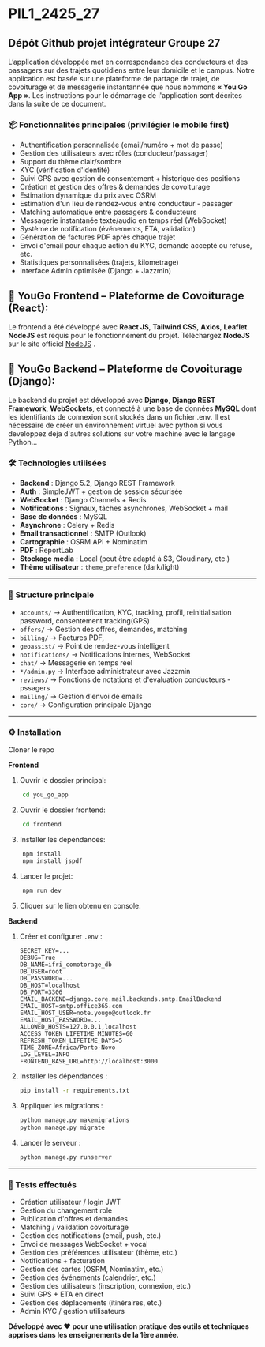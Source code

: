 # PIL1_2425_27
## Dépôt Github projet intégrateur Groupe 27
 L’application développée met en correspondance des conducteurs et des passagers sur des trajets quotidiens entre leur domicile et le campus. Notre application est basée sur une plateforme de partage de trajet, de covoiturage et de messagerie instantannée que nous nommons **« You Go App »**. Les instructions pour le démarrage de l'application sont décrites dans la suite de ce document.

 ### 📦 Fonctionnalités principales (privilégier le mobile first)

- Authentification personnalisée (email/numéro + mot de passe)
- Gestion des utilisateurs avec rôles (conducteur/passager)
- Support du thème clair/sombre
- KYC (vérification d'identité)
- Suivi GPS avec gestion de consentement + historique des positions
- Création et gestion des offres & demandes de covoiturage
- Estimation dynamique du prix avec OSRM 
- Estimation d'un lieu de rendez-vous entre conducteur - passager
- Matching automatique entre passagers & conducteurs
- Messagerie instantanée texte/audio en temps réel (WebSocket)
- Système de notification (événements, ETA, validation)
- Génération de factures PDF après chaque trajet
- Envoi d'email pour chaque action du KYC, demande accepté ou refusé, etc.
- Statistiques personnalisées (trajets, kilometrage)
- Interface Admin optimisée (Django + Jazzmin)

## 🚗 YouGo Frontend – Plateforme de Covoiturage (React): 
Le frontend a été développé avec **React JS**, **Tailwind CSS**, **Axios**, **Leaflet**. **NodeJS** est requis pour le fonctionnement du projet. Téléchargez **NodeJS** sur le site officiel [NodeJS](https://nodejs.org/en/download) .

## 🚗 YouGo Backend – Plateforme de Covoiturage (Django): 
Le backend du projet est développé avec **Django**, **Django REST Framework**, **WebSockets**, et connecté à une base de données **MySQL** dont les identifiants de connexion sont stockés dans un fichier .env. Il est nécessaire de créer un environnement virtuel avec python si vous developpez deja d'autres solutions sur votre machine avec le langage Python...

### 🛠 Technologies utilisées

- **Backend** : Django 5.2, Django REST Framework
- **Auth** : SimpleJWT + gestion de session sécurisée
- **WebSocket** : Django Channels + Redis
- **Notifications** : Signaux, tâches asynchrones, WebSocket + mail
- **Base de données** : MySQL
- **Asynchrone** : Celery + Redis
- **Email transactionnel** : SMTP (Outlook)
- **Cartographie** : OSRM API + Nominatim
- **PDF** : ReportLab
- **Stockage media** : Local (peut être adapté à S3, Cloudinary, etc.)
- **Thème utilisateur** : `theme_preference` (dark/light)

---

### 📁 Structure principale

- `accounts/` → Authentification, KYC, tracking, profil, reinitialisation password, consentement tracking(GPS)
- `offers/` → Gestion des offres, demandes, matching
- `billing/` → Factures PDF, 
- `geoassist/` → Point de rendez-vous intelligent 
- `notifications/` → Notifications internes, WebSocket
- `chat/` → Messagerie en temps réel
- `*/admin.py` → Interface administrateur avec Jazzmin
- `reviews/` → Fonctions de notations et d'evaluation conducteurs - pssagers
- `mailing/` → Gestion d'envoi de emails 
- `core/` → Configuration principale Django

---

### ⚙️ Installation

Cloner le repo

**Frontend**

1. Ouvrir le dossier principal:
```bash
    cd you_go_app
```
2. Ouvrir le dossier frontend:
```bash
    cd frontend
```
3. Installer les dependances:
```bash
    npm install
    npm install jspdf
```

4. Lancer le projet:
```bash
    npm run dev
```
5. Cliquer sur le lien obtenu en console.

**Backend**

1. Créer et configurer `.env` :
    ```env
    SECRET_KEY=...
    DEBUG=True
    DB_NAME=ifri_comotorage_db
    DB_USER=root
    DB_PASSWORD=...
    DB_HOST=localhost
    DB_PORT=3306
    EMAIL_BACKEND=django.core.mail.backends.smtp.EmailBackend
    EMAIL_HOST=smtp.office365.com
    EMAIL_HOST_USER=note.yougo@outlook.fr
    EMAIL_HOST_PASSWORD=...
    ALLOWED_HOSTS=127.0.0.1,localhost
    ACCESS_TOKEN_LIFETIME_MINUTES=60
    REFRESH_TOKEN_LIFETIME_DAYS=5
    TIME_ZONE=Africa/Porto-Novo
    LOG_LEVEL=INFO
    FRONTEND_BASE_URL=http://localhost:3000

    ```

2. Installer les dépendances :
    ```bash
    pip install -r requirements.txt
    ```

3. Appliquer les migrations :
    ```bash
    python manage.py makemigrations
    python manage.py migrate
    ```

4. Lancer le serveur :
    ```bash
    python manage.py runserver
    ```

---

### 🧪 Tests effectués

- Création utilisateur / login JWT
- Gestion du changement role 
- Publication d'offres et demandes
- Matching / validation covoiturage
- Gestion des notifications (email, push, etc.)
- Envoi de messages WebSocket + vocal
- Gestion des préférences utilisateur (thème, etc.)
- Notifications + facturation
- Gestion des cartes (OSRM, Nominatim, etc.)
- Gestion des événements (calendrier, etc.)
- Gestion des utilisateurs (inscription, connexion, etc.)
- Suivi GPS + ETA en direct
- Gestion des déplacements (itinéraires, etc.)
- Admin KYC / gestion utilisateurs


**Développé avec ❤️ pour une utilisation pratique des outils et techniques apprises dans les enseignements de la 1ère année.**
